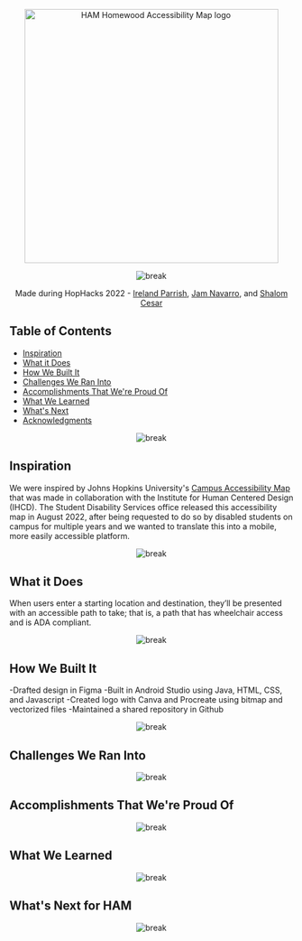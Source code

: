 <p align="center">
  <a href="https://accessibility.jhu.edu/">
    <img alt="HAM Homewood Accessibility Map logo" title="HAM" src="https://i.postimg.cc/cJMDFZCf/Copy-of-ham.png" width="450">
  </a>
</p>

<p align="center">
<img alt="break" src="https://i.postimg.cc/J4wXMvzD/break.png">
</p>

<p align="center">
  Made during HopHacks 2022 - <a href="https://github.com/iparris1">Ireland Parrish</a>, <a href="https://github.com/jamnavarro">Jam Navarro</a>, and <a href="https://github.com/scesar1">Shalom Cesar</a>
  
<!-- START doctoc generated TOC please keep comment here to allow auto update -->
<!-- DON'T EDIT THIS SECTION, INSTEAD RE-RUN doctoc TO UPDATE -->
## Table of Contents

- [Inspiration](#inspiration)
- [What it Does](#what-it-does)
- [How We Built It](#how-we-built-it)
- [Challenges We Ran Into](#challenges-we-ran-into)
- [Accomplishments That We're Proud Of](#accomplishments-that-we're-proud-of)
- [What We Learned](#what-we-learned)
- [What's Next](#what's-next)
- [Acknowledgments](#acknowledgments)

<!-- END doctoc generated TOC please keep comment here to allow auto update -->

<p align="center">
<img alt="break" src="https://i.postimg.cc/J4wXMvzD/break.png">
</p>

## Inspiration
<p>
  We were inspired by Johns Hopkins University's <a href="https://accessibility.jhu.edu/">Campus Accessibility Map</a> that was made in collaboration with the Institute for Human Centered Design (IHCD). The Student Disability Services office released this accessibility map in August 2022, after being requested to do so by disabled students on campus for multiple years and we wanted to translate this into a mobile, more easily accessible platform.
</p>

<p align="center">
<img alt="break" src="https://i.postimg.cc/J4wXMvzD/break.png">
</p>

## What it Does

<p>
When users enter a starting location and destination, they’ll be presented with an accessible path to take; that is, a path that has wheelchair access and is ADA compliant.
</p>

<p align="center">
<img alt="break" src="https://i.postimg.cc/J4wXMvzD/break.png">
</p>

## How We Built It

<p>
-Drafted design in Figma
-Built in Android Studio using Java, HTML, CSS, and Javascript
-Created logo with Canva and Procreate using bitmap and vectorized files
-Maintained a shared repository in Github
</p>

<p align="center">
<img alt="break" src="https://i.postimg.cc/J4wXMvzD/break.png">
</p>

## Challenges We Ran Into

<p align="center">
<img alt="break" src="https://i.postimg.cc/J4wXMvzD/break.png">
</p>

## Accomplishments That We're Proud Of

<p align="center">
<img alt="break" src="https://i.postimg.cc/J4wXMvzD/break.png">
</p>

## What We Learned

<p align="center">
<img alt="break" src="https://i.postimg.cc/J4wXMvzD/break.png">
</p>

## What's Next for HAM

<p align="center">
<img alt="break" src="https://i.postimg.cc/J4wXMvzD/break.png">
</p>
